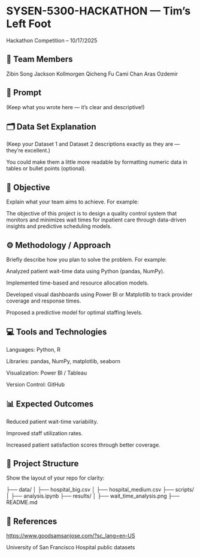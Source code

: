 # SYSEN-5300-HACKATHON — Tim’s Left Foot

Hackathon Competition – 10/17/2025

## 🧠 Team Members

Zibin Song
Jackson Kollmorgen
Qicheng Fu
Cami Chan
Aras Ozdemir


## 🧩 Prompt

(Keep what you wrote here — it’s clear and descriptive!)

## 🗂️ Data Set Explanation

(Keep your Dataset 1 and Dataset 2 descriptions exactly as they are — they’re excellent.)

You could make them a little more readable by formatting numeric data in tables or bullet points (optional).

## 🎯 Objective

Explain what your team aims to achieve. For example:

The objective of this project is to design a quality control system that monitors and minimizes wait times for inpatient care through data-driven insights and predictive scheduling models.

## ⚙️ Methodology / Approach

Briefly describe how you plan to solve the problem.
For example:

Analyzed patient wait-time data using Python (pandas, NumPy).

Implemented time-based and resource allocation models.

Developed visual dashboards using Power BI or Matplotlib to track provider coverage and response times.

Proposed a predictive model for optimal staffing levels.

## 💻 Tools and Technologies

Languages: Python, R

Libraries: pandas, NumPy, matplotlib, seaborn

Visualization: Power BI / Tableau

Version Control: GitHub

## 📊 Expected Outcomes

Reduced patient wait-time variability.

Improved staff utilization rates.

Increased patient satisfaction scores through better coverage.

## 📁 Project Structure

Show the layout of your repo for clarity:

├── data/
│   ├── hospital_big.csv
│   ├── hospital_medium.csv
├── scripts/
│   ├── analysis.ipynb
├── results/
│   ├── wait_time_analysis.png
├── README.md


## 📜 References

https://www.goodsamsanjose.com/?sc_lang=en-US

University of San Francisco Hospital public datasets
